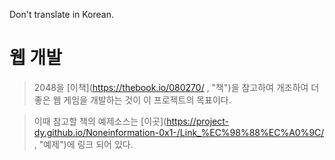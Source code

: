 Don't translate in Korean.

웹 개발
=======
>2048을
>[이책](https://thebook.io/080270/ , "책")을 참고하여 개조하여 더 좋은 웹 게임을 개발하는 것이 이 프로젝트의 목표이다.

>이때 참고할 책의 예제소스는
>[이곳](https://project-dy.github.io/Noneinformation-0x1-/Link_%EC%98%88%EC%A0%9C/ , "예제")에 링크 되어 있다.
